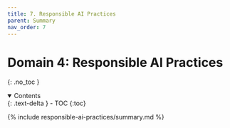 ```yaml
---
title: 7. Responsible AI Practices
parent: Summary
nav_order: 7
---
```


# Domain 4: Responsible AI Practices
{: .no_toc }

<details open markdown="block">
  <summary>
    Contents
  </summary>
  {: .text-delta }
- TOC
{:toc}
</details>

{% include responsible-ai-practices/summary.md %}